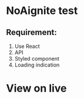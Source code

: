 # NoAignite test

## Requirement:

1. Use React
2. API
3. Styled component
4. Loading indication

# View on live



